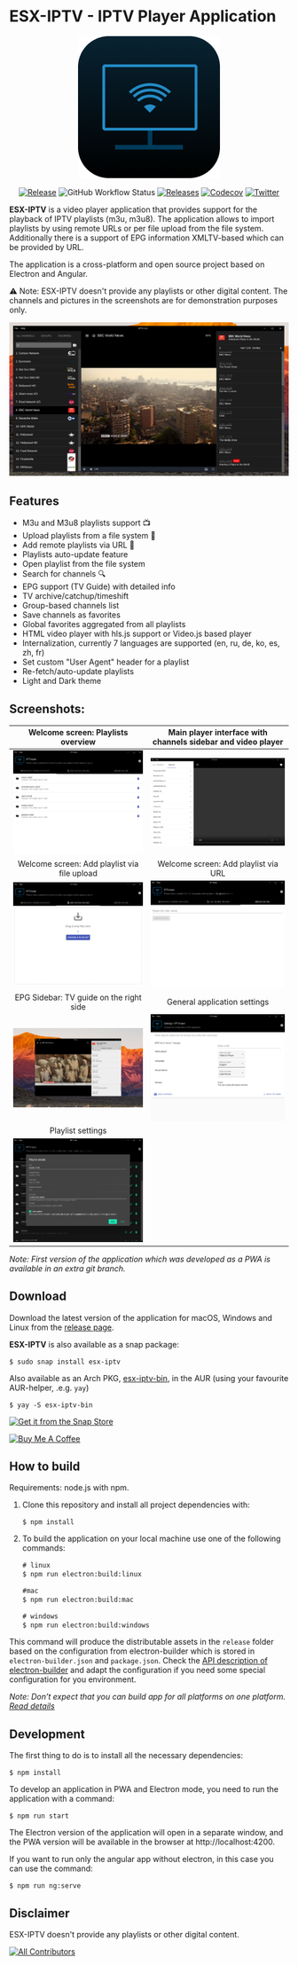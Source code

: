 # ESX-IPTV - IPTV Player Application

<p align="center">
  <img src="https://raw.githubusercontent.com/psycodeliccircus/esx-iptv/electron/src/assets/icons/favicon.256x256.png" alt="ESX-IPTV icon" title="Free IPTV player application" />
</p>
<p align="center">
  <a href="https://github.com/psycodeliccircus/esx-iptv/releases"><img src="https://img.shields.io/github/release/psycodeliccircus/esx-iptv.svg?style=for-the-badge&logo=github" alt="Release"></a> <img alt="GitHub Workflow Status" src="https://img.shields.io/github/workflow/status/psycodeliccircus/esx-iptv/Build%20and%20release?style=for-the-badge"> <a href="https://github.com/psycodeliccircus/esx-iptv/releases"><img src="https://img.shields.io/github/downloads/psycodeliccircus/esx-iptv/total?style=for-the-badge&logo=github" alt="Releases"></a> <a href="https://codecov.io/gh/psycodeliccircus/esx-iptv"><img alt="Codecov" src="https://img.shields.io/codecov/c/github/psycodeliccircus/esx-iptv?style=for-the-badge"></a> <a href="https://twitter.com/renildomarcio"><img src="https://img.shields.io/badge/twitter-esx-iptv-blue?logo=twitter&style=for-the-badge" alt="Twitter"></a>
</p>

**ESX-IPTV** is a video player application that provides support for the playback of IPTV playlists (m3u, m3u8). The application allows to import playlists by using remote URLs or per file upload from the file system. Additionally there is a support of EPG information XMLTV-based which can be provided by URL.

The application is a cross-platform and open source project based on Electron and Angular.

⚠️ Note: ESX-IPTV doesn't provide any playlists or other digital content. The channels and pictures in the screenshots are for demonstration purposes only.

![ESX-IPTV: Channels list, player and epg list](./iptv-dark-theme.png)

## Features

- M3u and M3u8 playlists support 📺
- Upload playlists from a file system 📂
- Add remote playlists via URL 🔗
- Playlists auto-update feature
- Open playlist from the file system
- Search for channels 🔍
- EPG support (TV Guide) with detailed info
- TV archive/catchup/timeshift
- Group-based channels list
- Save channels as favorites
- Global favorites aggregated from all playlists
- HTML video player with hls.js support or Video.js based player
- Internalization, currently 7 languages are supported (en, ru, de, ko, es, zh, fr)
- Set custom "User Agent" header for a playlist
- Re-fetch/auto-update playlists
- Light and Dark theme

## Screenshots:

| Welcome screen: Playlists overview                           | Main player interface with channels sidebar and video player                |
| :----------------------------------------------------------: | :-------------------------------------------------------: |
| ![Welcome screen: Playlists overview](./playlists.png)       | ![Sidebar with channel and video player](./iptv-main.png) |
| Welcome screen: Add playlist via file upload                | Welcome screen: Add playlist via URL                      |
| ![Welcome screen: Add playlist via file upload](./iptv-upload.png) | ![Welcome screen: Add playlist via URL](./upload-via-url.png)             |
| EPG Sidebar: TV guide on the right side                | General application settings
| ![EPG: TV guide on the right side](./iptv-epg.png) | ![General app settings](./iptv-settings.png) |
| Playlist settings                |
| ![Playlist settings](./iptv-playlist-settings.png) |  |

*Note: First version of the application which was developed as a PWA is available in an extra git branch.*

## Download

Download the latest version of the application for macOS, Windows and Linux from the [release page](https://github.com/psycodeliccircus/esx-iptv/releases).

**ESX-IPTV** is also available as a snap package:

```
$ sudo snap install esx-iptv
```

Also available as an Arch PKG, [esx-iptv-bin](https://aur.archlinux.org/packages/esx-iptv-bin/), in the AUR (using your favourite AUR-helper, .e.g. `yay`)
```
$ yay -S esx-iptv-bin
```

[![Get it from the Snap Store](https://snapcraft.io/static/images/badges/en/snap-store-black.svg)](https://snapcraft.io/esx-iptv)

<a href="https://www.buymeacoffee.com/renildomarcio" target="_blank"><img src="https://cdn.buymeacoffee.com/buttons/default-green.png" alt="Buy Me A Coffee" width="185"></a>

## How to build

Requirements: node.js with npm.

1. Clone this repository and install all project dependencies with:
   ```
   $ npm install
   ```

2. To build the application on your local machine use one of the following commands:
   ```
   # linux
   $ npm run electron:build:linux
   ```

   ```
   #mac
   $ npm run electron:build:mac
   ```

   ```
   # windows
   $ npm run electron:build:windows
   ```

This command will produce the distributable assets in the `release` folder based on the configuration from electron-builder which is stored in `electron-builder.json` and `package.json`. Check the [API description of electron-builder](https://www.electron.build/) and adapt the configuration if you need some special configuration for you environment.

*Note: Don’t expect that you can build app for all platforms on one platform. [Read details](https://www.electron.build/multi-platform-build)*

## Development

The first thing to do is to install all the necessary dependencies:

  ```
  $ npm install
  ```

To develop an application in PWA and Electron mode, you need to run the application with a command:

  ```
  $ npm run start
  ```

The Electron version of the application will open in a separate window, and the PWA version will be available in the browser at http://localhost:4200.

If you want to run only the angular app without electron, in this case you can use the command:

  ```
  $ npm run ng:serve
  ```


## Disclaimer

ESX-IPTV doesn't provide any playlists or other digital content.

<!-- ALL-CONTRIBUTORS-BADGE:START - Do not remove or modify this section -->
[![All Contributors](https://img.shields.io/badge/all_contributors-13-orange.svg?style=flat-square)](#contributors)
<!-- ALL-CONTRIBUTORS-BADGE:END -->
